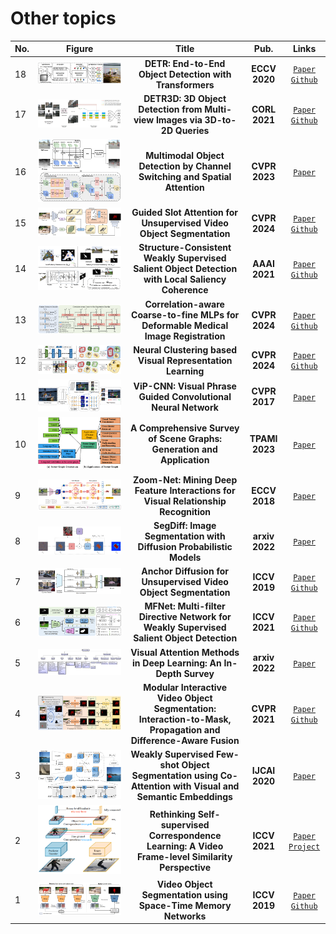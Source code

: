 # Other topics

|No.   |Figure   |Title   |Pub.  |Links|
|-----|:-----:|:-----:|:-----:|:---:|
|18|![bi](IM/DETR.png)|__DETR: End-to-End Object Detection with Transformers__|__ECCV 2020__|[`Paper`](https://www.ecva.net/papers/eccv_2020/papers_ECCV/papers/123460205.pdf) [`Github`](https://github.com/facebookresearch/detr)|
|17|![bi](IM/3dto2d.png)|__DETR3D: 3D Object Detection from Multi-view Images via 3D-to-2D Queries__|__CORL 2021__|[`Paper`](https://arxiv.org/abs/2110.06922) [`Github`](https://github.com/WangYueFt/detr3d)|
|16|![bi](IM/CSSA.png)|__Multimodal Object Detection by Channel Switching and Spatial Attention__|__CVPR 2023__|[`Paper`](https://openaccess.thecvf.com/content/CVPR2023W/PBVS/papers/Cao_Multimodal_Object_Detection_by_Channel_Switching_and_Spatial_Attention_CVPRW_2023_paper.pdf)|
|15|![bi](IM/slotVOS.png)|__Guided Slot Attention for Unsupervised Video Object Segmentation__|__CVPR 2024__|[`Paper`](https://arxiv.org/abs/2303.08314) [`Github`](https://github.com/Hydragon516/GSANet)|
|14|![bi](IM/unsuperSOD.png)|__Structure-Consistent Weakly Supervised Salient Object Detection with Local Saliency Coherence__|__AAAI 2021__|[`Paper`](https://cdn.aaai.org/ojs/16434/16434-13-19928-1-2-20210518.pdf) [`Github`](http://github.com/siyueyu/SCWSSOD)|
|13|![bi](IM/CMW.png)|__Correlation-aware Coarse-to-fine MLPs for Deformable Medical Image Registration__|__CVPR 2024__|[`Paper`](https://openaccess.thecvf.com/content/CVPR2024/papers/Meng_Correlation-aware_Coarse-to-fine_MLPs_for_Deformable_Medical_Image_Registration_CVPR_2024_paper.pdf) [`Github`](https://github.com/MungoMeng/Registration-CorrMLP)|
|12|![bi](IM/FEC.png)|__Neural Clustering based Visual Representation Learning__|__CVPR 2024__|[`Paper`](https://openaccess.thecvf.com/content/CVPR2024/papers/Chen_Neural_Clustering_based_Visual_Representation_Learning_CVPR_2024_paper.pdf) [`Github`](https://github.com/guikunchen/FEC/)|
|11|![vip_cnn](IM/vip_cnn.png)|__ViP-CNN: Visual Phrase Guided Convolutional Neural Network__|__CVPR 2017__|[`Paper`](https://openaccess.thecvf.com/content_cvpr_2017/papers/Li_ViP-CNN_Visual_Phrase_CVPR_2017_paper.pdf)|
|10|![scene_graph](IM/scene_graph.png)|__A Comprehensive Survey of Scene Graphs: Generation and Application__|__TPAMI 2023__|[`Paper`](https://arxiv.org/pdf/2104.01111.pdf)|
|9|![zoomnet](IM/zoomnet.png)|__Zoom-Net: Mining Deep Feature Interactions for Visual Relationship Recognition__|__ECCV 2018__|[`Paper`](https://openaccess.thecvf.com/content_ECCV_2018/papers/Guojun_Yin_Zoom-Net_Mining_Deep_ECCV_2018_paper.pdf)|
|8|![segdiff](IM/segdiff.png)|__SegDiff: Image Segmentation with Diffusion Probabilistic Models__|__arxiv 2022__|[`Paper`](https://arxiv.org/pdf/2112.00390.pdf)|
|7|![diff](IM/diff.png)|__Anchor Diffusion for Unsupervised Video Object Segmentation__|__ICCV 2019__|[`Paper`](https://openaccess.thecvf.com/content_ICCV_2019/papers/Yang_Anchor_Diffusion_for_Unsupervised_Video_Object_Segmentation_ICCV_2019_paper.pdf) [`Github`](https://github.com/yz93/anchor-diff-VOS)|
|6|![MiNet](IM/WEAKSOD.png)|__MFNet: Multi-filter Directive Network for Weakly Supervised Salient Object Detection__|__ICCV 2021__|[`Paper`](https://openaccess.thecvf.com/content/ICCV2021/papers/Piao_MFNet_Multi-Filter_Directive_Network_for_Weakly_Supervised_Salient_Object_Detection_ICCV_2021_paper.pdf) [`Github`](https://github.com/OIPLab-DUT/MFNet)|
|5|![attention](IM/attention.png)|__Visual Attention Methods in Deep Learning: An In-Depth Survey__|__arxiv 2022__|[`Paper`](https://arxiv.org/abs/2204.07756)|
|4|![MiNet](IM/MiNet.png)|__Modular Interactive Video Object Segmentation: Interaction-to-Mask, Propagation and Difference-Aware Fusion__|__CVPR 2021__|[`Paper`](https://openaccess.thecvf.com/content/CVPR2021/papers/Cheng_Modular_Interactive_Video_Object_Segmentation_Interaction-to-Mask_Propagation_and_Difference-Aware_Fusion_CVPR_2021_paper.pdf) [`Github`](https://github.com/hkchengrex/MiVOS)|
|3|![IJCAI20](IM/IJCAI20.png)|__Weakly Supervised Few-shot Object Segmentation using Co-Attention with Visual and Semantic Embeddings__|__IJCAI 2020__|[`Paper`](https://arxiv.org/abs/2001.09540)|
|2|![rethinking](IM/rethinking_frame_level_similarity.png)|__Rethinking Self-supervised Correspondence Learning: A Video Frame-level Similarity Perspective__|__ICCV 2021__|[`Paper`](https://openaccess.thecvf.com/content/ICCV2021/papers/Xu_Rethinking_Self-Supervised_Correspondence_Learning_A_Video_Frame-Level_Similarity_Perspective_ICCV_2021_paper.pdf) [`Project`](https://jerryxu.net/VFS/)|
|1|![OD-GCN](IM/STM.png)|__Video Object Segmentation using Space-Time Memory Networks__|__ICCV 2019__|[`Paper`](https://openaccess.thecvf.com/content_ICCV_2019/papers/Oh_Video_Object_Segmentation_Using_Space-Time_Memory_Networks_ICCV_2019_paper.pdf) [`Github`](https://github.com/seoungwugoh/STM)|

